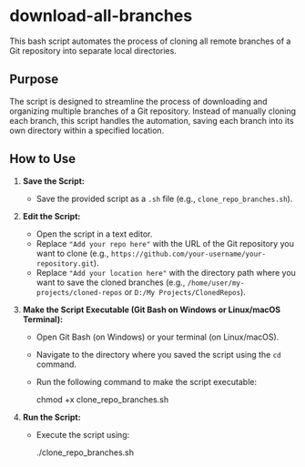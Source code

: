 # download-all-branches
This bash script automates the process of cloning all remote branches of a Git repository into separate local directories.

## Purpose

The script is designed to streamline the process of downloading and organizing multiple branches of a Git repository. Instead of manually cloning each branch, this script handles the automation, saving each branch into its own directory within a specified location.

## How to Use

1.  **Save the Script:**
    * Save the provided script as a `.sh` file (e.g., `clone_repo_branches.sh`).

2.  **Edit the Script:**
    * Open the script in a text editor.
    * Replace `"Add your repo here"` with the URL of the Git repository you want to clone (e.g., `https://github.com/your-username/your-repository.git`).
    * Replace `"Add your location here"` with the directory path where you want to save the cloned branches (e.g., `/home/user/my-projects/cloned-repos` or `D:/My Projects/ClonedRepos`).

3.  **Make the Script Executable (Git Bash on Windows or Linux/macOS Terminal):**
    * Open Git Bash (on Windows) or your terminal (on Linux/macOS).
    * Navigate to the directory where you saved the script using the `cd` command.
    * Run the following command to make the script executable:
      
        chmod +x clone_repo_branches.sh
        

4.  **Run the Script:**
    * Execute the script using:
     
        ./clone_repo_branches.sh
       
